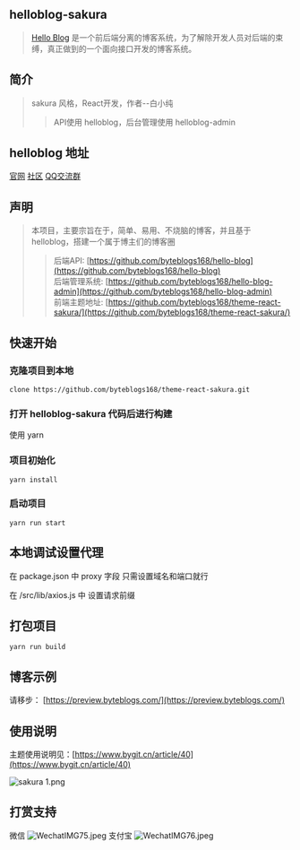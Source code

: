 ## helloblog-sakura
> [Hello Blog](http://helloblog.byteblogs.com/) 是一个前后端分离的博客系统，为了解除开发人员对后端的束缚，真正做到的一个面向接口开发的博客系统。

## 简介

> sakura 风格，React开发，作者--白小纯
>> API使用 helloblog，后台管理使用 helloblog-admin

## helloblog 地址

[官网](http://helloblog.byteblogs.com/) [社区](https://byteblogs.com/) [QQ交流群](https://shang.qq.com/wpa/qunwpa?idkey=4f8653da80e632ef86ca1d57ccf8751602940d1036c79b04a3a5bc668adf8864)

## 声明
 
>  本项目，主要宗旨在于，简单、易用、不烧脑的博客，并且基于helloblog，搭建一个属于博主们的博客圈
>> 后端API: [https://github.com/byteblogs168/hello-blog](https://github.com/byteblogs168/hello-blog)<br/>
>> 后端管理系统: [https://github.com/byteblogs168/hello-blog-admin](https://github.com/byteblogs168/hello-blog-admin)<br/>
>> 前端主题地址: [https://github.com/byteblogs168/theme-react-sakura/](https://github.com/byteblogs168/theme-react-sakura/)<br/>

## 快速开始

### 克隆项目到本地

```language
clone https://github.com/byteblogs168/theme-react-sakura.git
```
### 打开 helloblog-sakura 代码后进行构建

使用 yarn

### 项目初始化
```language
yarn install 
```

### 启动项目

```language
yarn run start
```
## 本地调试设置代理

在 package.json 中 proxy 字段 只需设置域名和端口就行<br/>

在 /src/lib/axios.js 中 设置请求前缀

## 打包项目

```language
yarn run build
```

## 博客示例

请移步： [https://preview.byteblogs.com/](https://preview.byteblogs.com/)

## 使用说明

主题使用说明见：[https://www.bygit.cn/article/40](https://www.bygit.cn/article/40)

![sakura 1.png](https://image.bygit.cn/helloblog/image/sakura.png)

## 打赏支持
微信
![WechatIMG75.jpeg](https://image.bygit.cn/FoS6kBQ5Is3x0SDTWPVPTsM8FhsC)
支付宝
![WechatIMG76.jpeg](https://image.bygit.cn/helloblog/image/95f755c9-4289-4c76-bac1-9e30ae6424e6.png)
